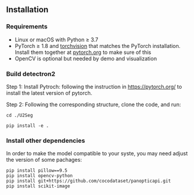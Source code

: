 ## Installation

### Requirements
- Linux or macOS with Python ≥ 3.7
- PyTorch ≥ 1.8 and [torchvision](https://github.com/pytorch/vision/) that matches the PyTorch installation.
  Install them together at [pytorch.org](https://pytorch.org) to make sure of this
- OpenCV is optional but needed by demo and visualization


### Build detectron2 
Step 1: Install Pytroch: following the instruction in https://pytorch.org/ to install the latest version of pytorch.

Step 2: Following the corresponding structure, clone the code, and run:
```
cd ./U2Seg

pip install -e .
```

### Install other dependencies
In order to make the model compatible to your syste, you may need adjust the version of some pachages:

```
pip install pillow==9.5
pip install opencv-python
pip install git+https://github.com/cocodataset/panopticapi.git
pip install scikit-image
```
